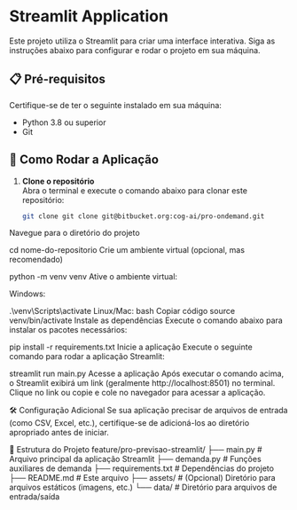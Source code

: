 # Streamlit Application

Este projeto utiliza o Streamlit para criar uma interface interativa. Siga as instruções abaixo para configurar e rodar o projeto em sua máquina.

## 📋 Pré-requisitos

Certifique-se de ter o seguinte instalado em sua máquina:

- Python 3.8 ou superior
- Git

## 🚀 Como Rodar a Aplicação

1. **Clone o repositório**  
   Abra o terminal e execute o comando abaixo para clonar este repositório:
   ```bash
   git clone git clone git@bitbucket.org:cog-ai/pro-ondemand.git
Navegue para o diretório do projeto

cd nome-do-repositorio
Crie um ambiente virtual (opcional, mas recomendado)

python -m venv venv
Ative o ambiente virtual:

Windows:

.\venv\Scripts\activate
Linux/Mac:
bash
Copiar código
source venv/bin/activate
Instale as dependências
Execute o comando abaixo para instalar os pacotes necessários:


pip install -r requirements.txt
Inicie a aplicação
Execute o seguinte comando para rodar a aplicação Streamlit:


streamlit run main.py
Acesse a aplicação
Após executar o comando acima, o Streamlit exibirá um link (geralmente http://localhost:8501) no terminal. Clique no link ou copie e cole no navegador para acessar a aplicação.

🛠️ Configuração Adicional
Se sua aplicação precisar de arquivos de entrada (como CSV, Excel, etc.), certifique-se de adicioná-los ao diretório apropriado antes de iniciar.

📂 Estrutura do Projeto
feature/pro-previsao-streamlit/
├── main.py               # Arquivo principal da aplicação Streamlit
├── demanda.py            # Funções auxiliares de demanda
├── requirements.txt      # Dependências do projeto
├── README.md             # Este arquivo
├── assets/               # (Opcional) Diretório para arquivos estáticos (imagens, etc.)
└── data/                 # Diretório para arquivos de entrada/saída
